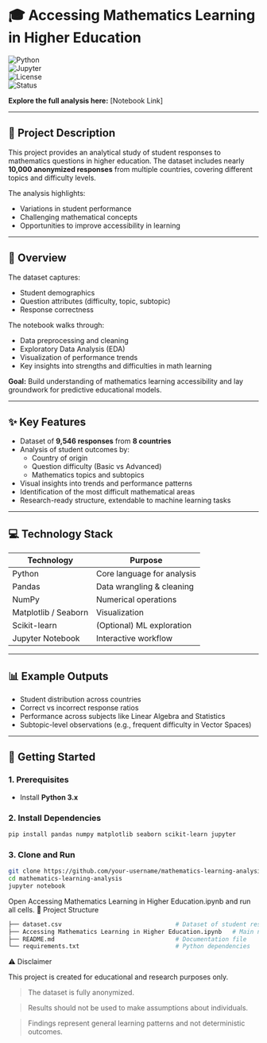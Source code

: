 # 🎓 Accessing Mathematics Learning in Higher Education

![Python](https://img.shields.io/badge/Python-3.x-blue.svg)  
![Jupyter](https://img.shields.io/badge/Jupyter-Notebook-orange.svg)  
![License](https://img.shields.io/badge/License-MIT-green.svg)  
![Status](https://img.shields.io/badge/Status-Active-success.svg)  

**Explore the full analysis here:** [Notebook Link]  

---

## 📖 Project Description

This project provides an analytical study of student responses to mathematics questions in higher education. The dataset includes nearly **10,000 anonymized responses** from multiple countries, covering different topics and difficulty levels.  

The analysis highlights:  

* Variations in student performance  
* Challenging mathematical concepts  
* Opportunities to improve accessibility in learning  

---

## 🌟 Overview

The dataset captures:  

* Student demographics  
* Question attributes (difficulty, topic, subtopic)  
* Response correctness  

The notebook walks through:  

* Data preprocessing and cleaning  
* Exploratory Data Analysis (EDA)  
* Visualization of performance trends  
* Key insights into strengths and difficulties in math learning  

**Goal:** Build understanding of mathematics learning accessibility and lay groundwork for predictive educational models.  

---

## ✨ Key Features

* Dataset of **9,546 responses** from **8 countries**  
* Analysis of student outcomes by:  
  * Country of origin  
  * Question difficulty (Basic vs Advanced)  
  * Mathematics topics and subtopics  
* Visual insights into trends and performance patterns  
* Identification of the most difficult mathematical areas  
* Research-ready structure, extendable to machine learning tasks  

---

## 💻 Technology Stack

| Technology           | Purpose                    |  
| -------------------- | -------------------------- |  
| Python               | Core language for analysis |  
| Pandas               | Data wrangling & cleaning  |  
| NumPy                | Numerical operations       |  
| Matplotlib / Seaborn | Visualization              |  
| Scikit-learn         | (Optional) ML exploration  |  
| Jupyter Notebook     | Interactive workflow       |  

---

## 📊 Example Outputs

* Student distribution across countries  
* Correct vs incorrect response ratios  
* Performance across subjects like Linear Algebra and Statistics  
* Subtopic-level observations (e.g., frequent difficulty in Vector Spaces)  

---

## 🚀 Getting Started

### 1. Prerequisites

* Install **Python 3.x**  

### 2. Install Dependencies

```bash
pip install pandas numpy matplotlib seaborn scikit-learn jupyter
```
### 3. Clone and Run
```bash
git clone https://github.com/your-username/mathematics-learning-analysis.git
cd mathematics-learning-analysis
jupyter notebook

```
Open Accessing Mathematics Learning in Higher Education.ipynb and run all cells.
📁 Project Structure
```bash
├── dataset.csv                                # Dataset of student responses  
├── Accessing Mathematics Learning in Higher Education.ipynb   # Main notebook  
├── README.md                                  # Documentation file  
└── requirements.txt                           # Python dependencies  

```
⚠️ Disclaimer

This project is created for educational and research purposes only.

>The dataset is fully anonymized.

>Results should not be used to make assumptions about individuals.

>Findings represent general learning patterns and not deterministic outcomes.


